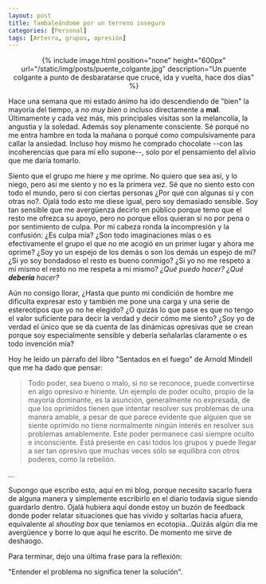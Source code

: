 ```yaml
---
layout: post
title: Tambaleándome por un terreno inseguro
categories: [Personal]
tags: [Arterra, grupos, opresión]
---
```


<center>
{% include image.html position="none" height="600px" url="/static/img/posts/puente_colgante.jpg" description="Un puente colgante a punto de desbaratarse que crucé, ida y vuelta, hace dos días" %}
</center>

Hace una semana que mi estado ánimo ha ido descendiendo de "bien" la mayoría del tiempo, a _no muy bien_ o incluso directamente a **mal**. Últimamente y cada vez más, mis principales visitas son la melancolía, la angustia y la soledad. Además soy plenamente consciente. Sé porqué no me entra hambre en toda la mañana o porqué como compulsivamente para callar la ansiedad. Incluso hoy mismo he comprado chocolate --con las incoherencias que para mí ello supone--, solo por el pensamiento del alivio que me daría tomarlo.


Siento que el grupo me hiere y me oprime. No quiero que sea así, y lo niego, pero así me siento y no es la primera vez. Sé que no siento esto con todo el mundo, pero sí con ciertas personas ¿Por qué con algunas sí y con otras no?. Ojalá todo esto me diese igual, pero soy demasiado sensible. Soy tan sensible que me avergüenza decirlo en público porque temo que el resto me ofrezca su apoyo, pero no porque ellos quieran si no por pena o por sentimiento de culpa. Por mi cabeza ronda la incompresión y la confusión: ¿Es culpa mía? ¿Son todo imaginaciones mías o es efectivamente el grupo el que no me acogió en un primer lugar y ahora me oprime? ¿Soy yo un espejo de los demás o son los demás un espejo de mí? ¿Si yo soy bondadoso el resto es bueno conmigo? ¿Si yo no me respeto a mí mismo el resto no me respeta a mí mismo? _¿Qué puedo hacer?_ _¿Qué **debería** hacer?_

Aún no consigo llorar, ¿Hasta que punto mi condición de hombre me dificulta expresar esto y también me pone una carga y una serie de estereotipos que yo no he elegido? ¿O quizás lo que pase es que no tengo el valor suficiente para decir la verdad y decir cómo me siento? ¿Soy yo de verdad el único que se da cuenta de las dinámicas opresivas que se crean porque soy especialmente sensible y debería señalarlas claramente o es todo invención mía?

Hoy he leído un párrafo del libro "Sentados en el fuego" de Arnold Mindell que me ha dado que pensar:

> Todo poder, sea bueno o malo, si no se reconoce, puede convertirse en algo opresivo e hiriente. Un ejemplo de poder oculto, propio de la mayoría dominante, es la asunción, generalmente no expresada, de que los oprimidos tienen que intentar resolver sus problemas de una manera amable, a pesar de que parece evidente que alguien que se siente oprimido no tiene normalmente ningún interés en resolver sus problemas amablemente. Este poder permanece casi siempre oculto e inconsciente. Está presente en casi todos los grupos y puede llegar a ser tan opresivo que muchas veces sólo se equilibra con otros poderes, como la rebelión.

_..._

Supongo que escribo esto, aquí en mi blog, porque necesito sacarlo fuera de alguna manera y simplemente escribirlo en el diario todavía sigue siendo guardarlo dentro. Ojalá hubiera aquí donde estoy un buzón de feedback donde poder relatar situaciones que has vivido y soltarlas hacia afuera, equivalente al _shouting box_ que teníamos en ecotopia...Quizás algún día me avergüence y borre lo que aquí he escrito. De momento me sirve de deshaogo.

Para terminar, dejo una última frase para la reflexión:

"Entender el problema no significa tener la solución".


